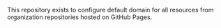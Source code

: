 This repository exists to configure default domain for all resources from organization repositories hosted on GitHub Pages.
